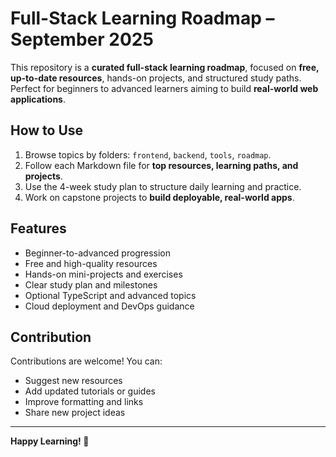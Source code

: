 # Full-Stack Learning Roadmap – September 2025

This repository is a **curated full-stack learning roadmap**, focused on **free, up-to-date resources**, hands-on projects, and structured study paths. Perfect for beginners to advanced learners aiming to build **real-world web applications**.

## How to Use

1. Browse topics by folders: `frontend`, `backend`, `tools`, `roadmap`.
2. Follow each Markdown file for **top resources, learning paths, and projects**.
3. Use the 4-week study plan to structure daily learning and practice.
4. Work on capstone projects to **build deployable, real-world apps**.

## Features

- Beginner-to-advanced progression
- Free and high-quality resources
- Hands-on mini-projects and exercises
- Clear study plan and milestones
- Optional TypeScript and advanced topics
- Cloud deployment and DevOps guidance

## Contribution

Contributions are welcome! You can:

- Suggest new resources
- Add updated tutorials or guides
- Improve formatting and links
- Share new project ideas

---

**Happy Learning! 🚀**
